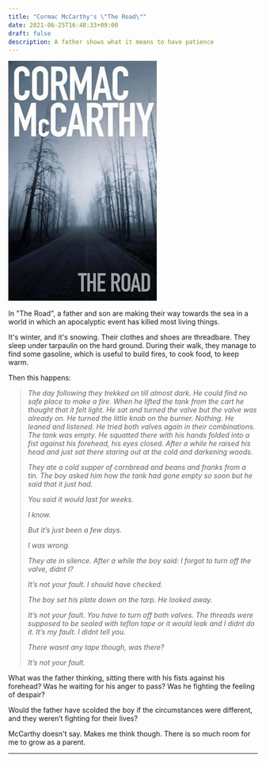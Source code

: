 ```yaml
---
title: "Cormac McCarthy's \"The Road\""
date: 2021-06-25T16:48:33+09:00
draft: false
description: A father shows what it means to have patience	
---
```

![The Road](the-road-cormac-mccarthy1-1224859981.jpg)

In "The Road", a father and son are making their way towards the sea in a world in which an apocalyptic event has killed most living things. 

It's winter, and it's snowing. Their clothes and shoes are threadbare. They sleep under tarpaulin on the hard ground. During their walk, they manage to find some gasoline, which is useful to build fires, to cook food, to keep warm.

Then this happens:

> *The day following they trekked on till almost dark. He could find no safe place to make a fire. When he lifted the tank from the cart he thought that it felt light. He sat and turned the valve but the valve was already on. He turned the little knob on the burner. Nothing. He leaned and listened. He tried both valves again in their combinations. The tank was empty. He squatted there with his hands folded into a fist against his forehead, his eyes closed. After a while he raised his head and just sat there staring out at the cold and darkening woods.*
> 
> *They ate a cold supper of cornbread and beans and franks from a tin. The boy asked him how the tank had gone empty so soon but he said that it just had.*
> 
> *You said it would last for weeks.*
> 
> *I know.*
> 
> _But it’s just been a few days._
> 
> *I was wrong.*
> 
> *They ate in silence. After a while the boy said: I forgot to turn off the valve, didnt I?*
> 
> *It’s not your fault. I should have checked.*
> 
> *The boy set his plate down on the tarp. He looked away.*
> 
> *It’s not your fault. You have to turn off both valves. The threads were supposed to be sealed with teflon tape or it would leak and I didnt do it. It’s my fault. I didnt tell you.*
> 
> *There wasnt any tape though, was there?*
> 
> *It’s not your fault.*

What was the father thinking, sitting there with his fists against his forehead? Was he waiting for his anger to pass? Was he fighting the feeling of despair? 

Would the father have scolded the boy if the circumstances were different, and they weren’t fighting for their lives? 

McCarthy doesn't say. Makes me think though. There is so much room for me to grow as a parent.

---
